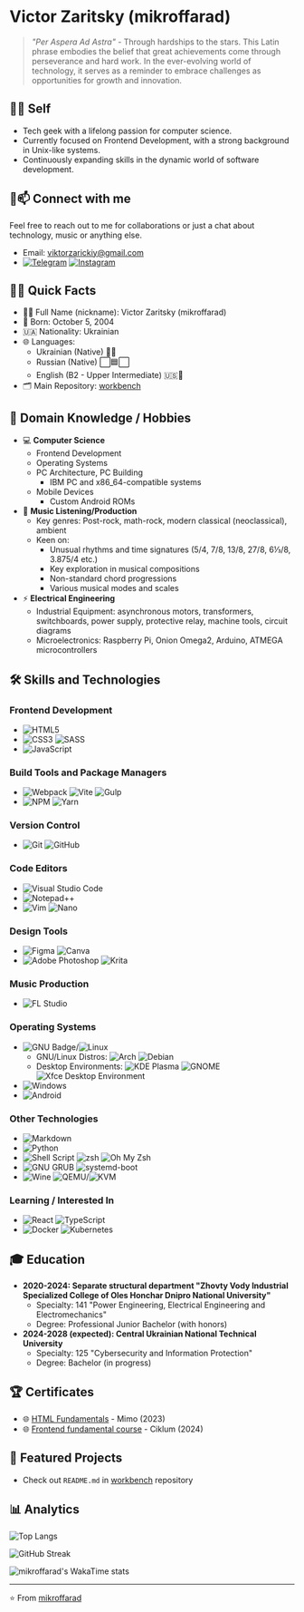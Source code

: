 # Victor Zaritsky (mikroffarad)

> *"Per Aspera Ad Astra"* - Through hardships to the stars. This Latin phrase embodies the belief that great achievements come through perseverance and hard work. In the ever-evolving world of technology, it serves as a reminder to embrace challenges as opportunities for growth and innovation.

## 👨‍💻 Self

- Tech geek with a lifelong passion for computer science.
- Currently focused on Frontend Development, with a strong background in Unix-like systems.
- Continuously expanding skills in the dynamic world of software development.

## 🤝📫 Connect with me
Feel free to reach out to me for collaborations or just a chat about technology, music or anything else.

- Email: [viktorzarickiy@gmail.com](mailto:viktorzarickiy@gmail.com)
- [![Telegram](https://img.shields.io/badge/Telegram-2CA5E0?style=for-the-badge&logo=telegram&logoColor=white)](https://t.me/mikroffarad_perasperaadastra)
  [![Instagram](https://img.shields.io/badge/Instagram-%23E4405F.svg?style=for-the-badge&logo=Instagram&logoColor=white)](https://instagram.com/mikroffarad_perasperaadastra)

## 🧑‍💻 Quick Facts

- 👱‍♂️ Full Name (nickname): Victor Zaritsky (mikroffarad)
- 🎂 Born: October 5, 2004
- 🇺🇦 Nationality: Ukrainian
- 🌐 Languages:
  - Ukrainian (Native) 💙💛
  - Russian (Native) ⬜️🟦⬜️
  - English (B2 - Upper Intermediate) 🇺🇸🦅
- 🗂️ Main Repository: [workbench](https://github.com/mikroffarad/workbench)

## 🧠 Domain Knowledge / Hobbies
  - 💻 **Computer Science**
    - Frontend Development
    - Operating Systems
    - PC Architecture, PC Building
      - IBM PC and x86_64-compatible systems
    - Mobile Devices
      - Custom Android ROMs
  - 🎼 **Music Listening/Production**
    - Key genres: Post-rock, math-rock, modern classical (neoclassical), ambient
    - Keen on:
      - Unusual rhythms and time signatures (5/4, 7/8, 13/8, 27/8, 6⅓/8, 3.875/4 etc.)
      - Key exploration in musical compositions
      - Non-standard chord progressions
      - Various musical modes and scales
  - ⚡ **Electrical Engineering**
    - Industrial Equipment: asynchronous motors, transformers, switchboards, power supply, protective relay, machine tools, сircuit diagrams
    - Microelectronics: Raspberry Pi, Onion Omega2, Arduino, ATMEGA microcontrollers

## 🛠️ Skills and Technologies

### Frontend Development
- ![HTML5](https://img.shields.io/badge/html5-%23E34F26.svg?style=for-the-badge&logo=html5&logoColor=white)
- ![CSS3](https://img.shields.io/badge/css3-%231572B6.svg?style=for-the-badge&logo=css3&logoColor=white)
  ![SASS](https://img.shields.io/badge/SASS-hotpink.svg?style=for-the-badge&logo=SASS&logoColor=white)
- ![JavaScript](https://img.shields.io/badge/javascript-%23323330.svg?style=for-the-badge&logo=javascript&logoColor=%23F7DF1E)

### Build Tools and Package Managers
- ![Webpack](https://img.shields.io/badge/webpack-%238DD6F9.svg?style=for-the-badge&logo=webpack&logoColor=black)
  ![Vite](https://img.shields.io/badge/vite-%23646CFF.svg?style=for-the-badge&logo=vite&logoColor=white)
  ![Gulp](https://img.shields.io/badge/GULP-%23CF4647.svg?style=for-the-badge&logo=gulp&logoColor=white)
- ![NPM](https://img.shields.io/badge/NPM-%23CB3837.svg?style=for-the-badge&logo=npm&logoColor=white)
  ![Yarn](https://img.shields.io/badge/yarn-%232C8EBB.svg?style=for-the-badge&logo=yarn&logoColor=white)

### Version Control
- ![Git](https://img.shields.io/badge/git-%23F05033.svg?style=for-the-badge&logo=git&logoColor=white)
  ![GitHub](https://img.shields.io/badge/github-%23121011.svg?style=for-the-badge&logo=github&logoColor=white)

### Code Editors
- ![Visual Studio Code](https://img.shields.io/badge/Visual%20Studio%20Code-0078d7.svg?style=for-the-badge&logo=visual-studio-code&logoColor=white)
- ![Notepad++](https://img.shields.io/badge/Notepad++-90E59A.svg?style=for-the-badge&logo=notepad%2b%2b&logoColor=black)
- ![Vim](https://img.shields.io/badge/VIM-099B39.svg?style=for-the-badge&logo=vim&logoColor=white) ![Nano](https://img.shields.io/badge/nano-4A90E2?style=for-the-badge&logo=nano&logoColor=white)

### Design Tools
- ![Figma](https://img.shields.io/badge/figma-%23F24E1E.svg?style=for-the-badge&logo=figma&logoColor=white)
  ![Canva](https://img.shields.io/badge/Canva-%2300C4CC.svg?style=for-the-badge&logo=Canva&logoColor=white)
- ![Adobe Photoshop](https://img.shields.io/badge/photoshop-%2331A8FF.svg?style=for-the-badge&logo=adobe%20photoshop&logoColor=white)
  ![Krita](https://img.shields.io/badge/Krita-203759?style=for-the-badge&logo=krita&logoColor=EEF37B)

### Music Production
- ![FL Studio](https://img.shields.io/badge/🎵_FL_Studio-orange?style=for-the-badge&logo=image-line&logoColor=white)

### Operating Systems
- ![GNU Badge](https://img.shields.io/badge/-GNU-white?style=for-the-badge&logo=gnu&logoColor=black)/![Linux](https://img.shields.io/badge/Linux-FCC624?style=for-the-badge&logo=linux&logoColor=black)
  - GNU/Linux Distros: ![Arch](https://img.shields.io/badge/Arch-1793D1?logo=arch-linux&logoColor=fff&style=for-the-badge) ![Debian](https://img.shields.io/badge/Debian-D70A53?style=for-the-badge&logo=debian&logoColor=white)
  - Desktop Environments: ![KDE Plasma](https://img.shields.io/badge/KDE%20Plasma-1d99f3?style=for-the-badge&logo=kde&logoColor=white) ![GNOME](https://img.shields.io/badge/GNOME-white?style=for-the-badge&logo=gnome&logoColor=black) ![Xfce Desktop Environment](https://img.shields.io/badge/Xfce-0849ad?style=for-the-badge&logo=Xfce&logoColor=white)
- ![Windows](https://img.shields.io/badge/Microsoft%20Windows-0078D6?style=for-the-badge&logo=windows&logoColor=white)
- ![Android](https://img.shields.io/badge/Android-90e59a?style=for-the-badge&logo=android&logoColor=black)


### Other Technologies
- ![Markdown](https://img.shields.io/badge/markdown-%23000000.svg?style=for-the-badge&logo=markdown&logoColor=white)
- ![Python](https://img.shields.io/badge/Python-3776AB?style=for-the-badge&logo=python&logoColor=white)
- ![Shell Script](https://img.shields.io/badge/shell_script-%23121011.svg?style=for-the-badge&logo=gnu-bash&logoColor=white) ![zsh](https://img.shields.io/badge/zsh-4EAA25?style=for-the-badge&logo=gnu-bash&logoColor=white) ![Oh My Zsh](https://img.shields.io/badge/oh_my_zsh-1A2C34?style=for-the-badge&logo=ohmyzsh&logoColor=white)
- ![GNU GRUB](https://img.shields.io/badge/GNU_GRUB-000000?style=for-the-badge&logo=gnu&logoColor=white) ![systemd-boot](https://img.shields.io/badge/systemd--boot-3E2723?style=for-the-badge&logo=systemd&logoColor=white)
- ![Wine](https://img.shields.io/badge/🍷_Wine-900000?style=for-the-badge&logo=wine&logoColor=white) ![QEMU](https://img.shields.io/badge/QEMU-FF6600?style=for-the-badge&logo=qemu&logoColor=white)/![KVM](https://img.shields.io/badge/KVM-007ACC?style=for-the-badge&logo=kvm&logoColor=white)

### Learning / Interested In
- ![React](https://img.shields.io/badge/react-%2320232a.svg?style=for-the-badge&logo=react&logoColor=%2361DAFB)
  ![TypeScript](https://img.shields.io/badge/typescript-%23007ACC.svg?style=for-the-badge&logo=typescript&logoColor=white)
- ![Docker](https://img.shields.io/badge/docker-%230db7ed.svg?style=for-the-badge&logo=docker&logoColor=white)
  ![Kubernetes](https://img.shields.io/badge/kubernetes-326CE5?style=for-the-badge&logo=kubernetes&logoColor=white)

## 🎓 Education
- **2020-2024: Separate structural department "Zhovty Vody Industrial Specialized College of Oles Honchar Dnipro National University"**
  - Specialty: 141 "Power Engineering, Electrical Engineering and Electromechanics"
  - Degree: Professional Junior Bachelor (with honors)
- **2024-2028 (expected): Central Ukrainian National Technical University**
  - Specialty: 125 "Cybersecurity and Information Protection"
  - Degree: Bachelor (in progress)

## 🏆 Certificates

- 🌐 [HTML Fundamentals](https://drive.google.com/file/d/10_T352wJ6VSn-yGGb-xKPtxfXucLAUWM/view?usp=sharing) - Mimo (2023)
- 🌐 [Frontend fundamental course](https://drive.google.com/file/d/10cVezmXW9NzVTqLHxKYXX_azpZCgJDLX/view?usp=sharing) - Ciklum (2024)

## 🌟 Featured Projects
- Check out ``README.md`` in [workbench](https://github.com/mikroffarad/workbench) repository

## 📊 Analytics

![Top Langs](https://github-readme-stats.vercel.app/api/top-langs/?username=mikroffarad&layout=compact&theme=dark)

![GitHub Streak](https://github-readme-streak-stats.herokuapp.com/?user=mikroffarad&theme=dark)

![mikroffarad's WakaTime stats](https://github-readme-stats.vercel.app/api/wakatime?username=mikroffarad&layout=compact&theme=dark)

---

⭐️ From [mikroffarad](https://github.com/mikroffarad)

